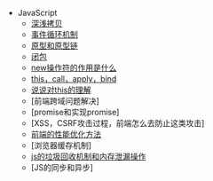 - JavaScript
  - [深浅拷贝](copy.md)
  - [事件循环机制](closure.md)
  - [原型和原型链](prototype.md)
  - [闭包](bibao.md)
  - [new操作符的作用是什么](new.md)
  - [this，call，apply，bind](thiscall.md)
  - [说说对this的理解](this.md)
  - [前端跨域问题解决]
  - [promise和实现promise]
  - [XSS，CSRF攻击过程，前端怎么去防止这类攻击]
  - [前端的性能优化方法](optimize.md)
  - [浏览器缓存机制]
  - [js的垃圾回收机制和内存泄漏操作](collection.md)
  - [JS的同步和异步]